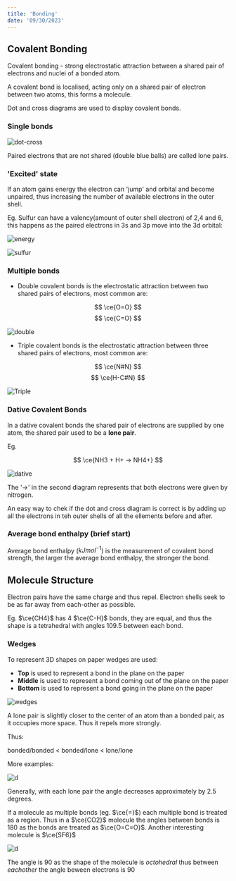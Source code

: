 ```yaml
---
title: 'Bonding'
date: '09/30/2023'
---
```


## Covalent Bonding

Covalent bonding - strong electrostatic attraction between a shared pair of electrons and nuclei of a bonded atom.

A covalent bond is localised, acting only on a shared pair of electron between two atoms, this forms a molecule.

Dot and cross diagrams are used to display covalent bonds.

### Single bonds

![dot-cross](/img/chem/1.png) 

Paired electrons that are not shared (double blue balls) are called lone pairs.

### 'Excited' state

If an atom gains energy the electron can 'jump' and orbital and become unpaired, thus increasing the number of available electrons in the outer shell. 

Eg. Sulfur can have a valency(amount of outer shell electron) of 2,4 and 6, this happens as the paired electrons in 3s and 3p move into the 3d orbital:

![energy](/img/chem/6.jpg) 

![sulfur](/img/chem/5.png) 

### Multiple bonds

- Double covalent bonds is the electrostatic attraction between two shared pairs of electrons, most common are:

$$
\ce{O=O}
$$
$$
\ce{C=O}
$$

![double](/img/chem/2.png) 


- Triple covalent bonds is the electrostatic attraction between three shared pairs of electrons, most common are:

$$
\ce{N#N}
$$
$$
\ce{H-C#N}
$$

![Triple](/img/chem/3.png) 

### Dative Covalent Bonds

In a dative covalent bonds the shared pair of electrons are supplied by one atom, the shared pair used to be a __lone pair__. 

Eg. 

$$
\ce{NH3 + H+ -> NH4+}
$$

![dative](/img/chem/4.png) 

The '->' in the second diagram represents that both electrons were given by nitrogen.

An easy way to chek if the dot and cross diagram is correct is by adding up all the electrons in teh outer shells of all the ellements before and after.


### Average bond enthalpy (brief start)

Average bond enthalpy ($kJmol^{-1}$) is the measurement of covalent bond strength, the larger the average bond enthalpy, the stronger the bond. 


## Molecule Structure

Electron pairs have the same charge and thus repel. Electron shells seek to be as far away from each-other as possible. 

Eg. $\ce{CH4}$ has 4 $\ce{C-H}$ bonds, they are equal, and thus the shape is a tetrahedral with angles 109.5 between each bond. 

### Wedges 

To represent 3D shapes on paper wedges are used:

- __Top__ is used to represent a bond in the plane on the paper
- __Middle__ is used to represent a bond coming out of the plane on the paper
- __Bottom__ is used to represent a bond going in the plane on the paper

![wedges](/img/chem/7.png)

A lone pair is slightly closer to the center of an atom than a bonded pair, as it occupies more space. Thus it repels more strongly.

Thus:

bonded/bonded < bonded/lone < lone/lone

More examples:

![d](/img/chem/8.jpg) 

Generally, with each lone pair the angle decreases approximately by 2.5 degrees.

If a molecule as multiple bonds (eg. $\ce{=}$) each multiple bond is treated as a region. Thus in a $\ce{CO2}$ molecule the angles between bonds is 180 as the bonds are treated as $\ce{O=C=O}$. Another interesting molecule is $\ce{SF6}$

![d](/img/chem/9.jpeg) 

The angle is 90 as the shape of the molecule is _octohedral_ thus between _eachother_ the angle beween electrons is 90

